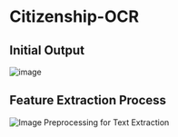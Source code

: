 # Citizenship-OCR
## Initial Output
![image](https://github.com/user-attachments/assets/93abf447-887c-471a-915d-28efb156351c)

## Feature Extraction Process
![Image Preprocessing for Text Extraction](https://github.com/user-attachments/assets/034305d6-4d1a-4bb3-9aab-254454aaaf6a)
